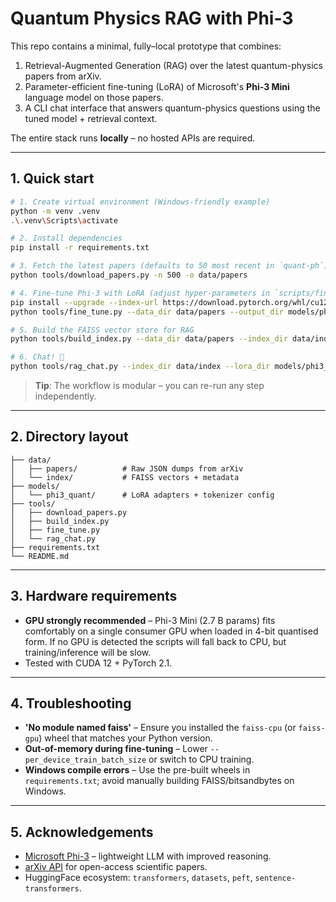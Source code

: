 # Quantum Physics RAG with Phi-3

This repo contains a minimal, fully–local prototype that combines:

1. Retrieval-Augmented Generation (RAG) over the latest quantum-physics papers from arXiv.
2. Parameter-efficient fine-tuning (LoRA) of Microsoft's **Phi-3 Mini** language model on those papers.
3. A CLI chat interface that answers quantum-physics questions using the tuned model + retrieval context.

The entire stack runs **locally** – no hosted APIs are required.

---

## 1. Quick start

```bash
# 1. Create virtual environment (Windows-friendly example)
python -m venv .venv
.\.venv\Scripts\activate

# 2. Install dependencies
pip install -r requirements.txt

# 3. Fetch the latest papers (defaults to 50 most recent in `quant-ph`)
python tools/download_papers.py -n 500 -o data/papers

# 4. Fine-tune Phi-3 with LoRA (adjust hyper-parameters in `scripts/fine_tune.py`)
pip install --upgrade --index-url https://download.pytorch.org/whl/cu121 torch torchvision torchaudio
python tools/fine_tune.py --data_dir data/papers --output_dir models/phi3_quant --batch 1

# 5. Build the FAISS vector store for RAG
python tools/build_index.py --data_dir data/papers --index_dir data/index

# 6. Chat! 🎉
python tools/rag_chat.py --index_dir data/index --lora_dir models/phi3_quant
```

> **Tip**: The workflow is modular – you can re-run any step independently.

---

## 2. Directory layout

```
├── data/
│   ├── papers/          # Raw JSON dumps from arXiv
│   └── index/           # FAISS vectors + metadata
├── models/
│   └── phi3_quant/      # LoRA adapters + tokenizer config
├── tools/
│   ├── download_papers.py
│   ├── build_index.py
│   ├── fine_tune.py
│   └── rag_chat.py
├── requirements.txt
└── README.md
```

---

## 3. Hardware requirements

* **GPU strongly recommended** – Phi-3 Mini (2.7 B params) fits comfortably on a single consumer GPU when loaded in 4-bit quantised form. If no GPU is detected the scripts will fall back to CPU, but training/inference will be slow.
* Tested with CUDA 12 + PyTorch 2.1.

---

## 4. Troubleshooting

* **'No module named faiss'** – Ensure you installed the `faiss-cpu` (or `faiss-gpu`) wheel that matches your Python version.
* **Out-of-memory during fine-tuning** – Lower `--per_device_train_batch_size` or switch to CPU training.
* **Windows compile errors** – Use the pre-built wheels in `requirements.txt`; avoid manually building FAISS/bitsandbytes on Windows.

---

## 5. Acknowledgements

* [Microsoft Phi-3](https://aka.ms/phi-3) – lightweight LLM with improved reasoning.
* [arXiv API](https://arxiv.org/help/api/) for open-access scientific papers.
* HuggingFace ecosystem: `transformers`, `datasets`, `peft`, `sentence-transformers`. 